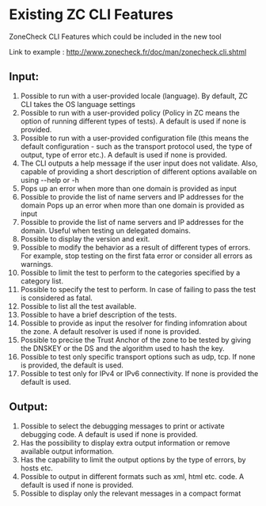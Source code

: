 Existing ZC CLI Features
========================

ZoneCheck CLI Features which could be included in the new tool

Link to example : http://www.zonecheck.fr/doc/man/zonecheck.cli.shtml


Input:
------- 

1. Possible to run with a user-provided locale (language). By default, ZC CLI takes the OS language settings  
2. Possible to run with a user-provided policy (Policy in ZC means the option
of running different types of tests). A default is used if none is provided. 
3. Possible to run with a user-provided configuration file (this means the
default configuration - such as the transport protocol used, the type of
output, type of error etc.). A default is used if none is provided.
4. The CLI outputs a help message if the user input does not validate. Also,
capable of providing a short description of different options available on
using --help or -h
5. Pops up an error when more than one domain is provided as input
6. Possible to provide the list of name servers and IP addresses for the
domain Pops up an error when more than one domain is provided as input
6. Possible to provide the list of name servers and IP addresses for the
domain. Useful when testing un delegated domains.
8. Possible to display the version and exit.
7. Possible to modify the behavior as a result of different types of errors.
For example, stop testing on the first fata error or consider all errors as
warnings.
9. Possible to limit the test to perform to the categories specified by a category list.
10. Possible to specify the test to perform. In case of failing to pass the
test is considered as fatal.
11. Possible to list all the test available.
12. Possible to have a brief description of the tests.
13. Possible to provide as input the resolver for finding infomration about
the zone. A default resolver is used if none is provided.
14. Possible to precise the Trust Anchor of the zone to be tested by giving the DNSKEY
or the DS and the algorithm used to hash the key. 
15. Possible to test only specific transport options such as udp, tcp. If
none is provided, the default is used.
16. Possible to test only for IPv4 or IPv6 connectivity. If none is provided
the default is used.

Output:
-------
1. Possible to select the debugging messages to print or activate debugging
code.  A default is used if none is provided.
2. Has the possibility to display extra output information or remove
available output information.
3. Has the capability to limit the output options by the type of errors, by
hosts etc.
4. Possible to output in different formats such as xml, html etc.
code.  A default is used if none is provided.
5. Possible to display only the relevant messages in a compact format 

